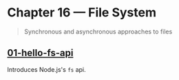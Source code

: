 # Chapter 16 &mdash; File System
> Synchronous and asynchronous approaches to files

## [01-hello-fs-api](./01-hello-fs-api/)
Introduces Node.js's `fs` api.
